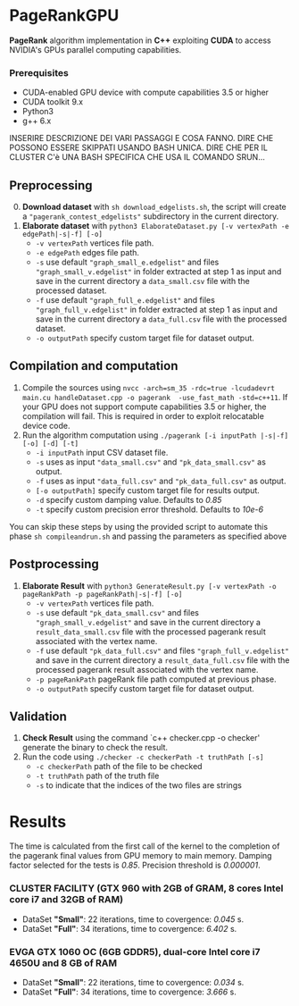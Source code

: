 # PageRankGPU

**PageRank** algorithm implementation in **C++** exploiting **CUDA** to access NVIDIA's GPUs parallel computing capabilities.

### Prerequisites

* CUDA-enabled GPU device with compute capabilities 3.5 or higher
* CUDA toolkit 9.x
* Python3
* g++ 6.x

INSERIRE DESCRIZIONE DEI VARI PASSAGGI E COSA FANNO. 
DIRE CHE POSSONO ESSERE SKIPPATI USANDO BASH UNICA.
DIRE CHE PER IL CLUSTER C'è UNA BASH SPECIFICA CHE USA IL COMANDO SRUN...

## Preprocessing

0. **Download dataset** with `sh download_edgelists.sh`, the script will create a `"pagerank_contest_edgelists"` subdirectory in the current directory.
1. **Elaborate dataset** with `python3 ElaborateDataset.py [-v vertexPath -e edgePath|-s|-f] [-o]` 
    * `-v vertexPath` vertices file path.
    * `-e edgePath` edges file path.
    * `-s` use default `"graph_small_e.edgelist"` and files `"graph_small_v.edgelist"` in folder extracted at step 1 as input and save in the current directory a `data_small.csv` file with the processed dataset.
    * `-f` use default `"graph_full_e.edgelist"` and files `"graph_full_v.edgelist"` in folder extracted at step 1 as input and save in the current directory a `data_full.csv` file with the processed dataset.
    * `-o outputPath` specify custom target file for dataset output.
 



## Compilation and computation

1. Compile the sources using `nvcc -arch=sm_35 -rdc=true -lcudadevrt main.cu handleDataset.cpp -o pagerank  -use_fast_math -std=c++11`. If your GPU does not support compute capabilities 3.5 or higher, the compilation will fail. This is required in order to exploit relocatable device code.
2. Run the algorithm computation using `./pagerank [-i inputPath |-s|-f] [-o] [-d] [-t]`
	* `-i inputPath` input CSV dataset file.
    * `-s` uses as input `"data_small.csv"` and `"pk_data_small.csv"` as output.
    * `-f` uses as input `"data_full.csv"` and `"pk_data_full.csv"` as output.
    * `[-o outputPath]` specify custom target file for results output.
    * `-d` specify custom damping value. Defaults to *0.85*
    * `-t` specify custom precision error threshold. Defaults to *10e-6*

You can skip these steps by using the provided script to automate this phase `sh compileandrun.sh` and passing the parameters as specified above

## Postprocessing

1. **Elaborate Result** with `python3 GenerateResult.py [-v vertexPath -o pageRankPath -p pageRankPath|-s|-f] [-o]`
    * `-v vertexPath` vertices file path.
    * `-s` use default `"pk_data_small.csv"` and files `"graph_small_v.edgelist"` and save in the current directory a `result_data_small.csv` file with the processed pagerank result associated with the vertex name.
    * `-f` use default `"pk_data_full.csv"` and files `"graph_full_v.edgelist"` and save in the current directory a `result_data_full.csv` file with the processed pagerank result associated with the vertex name.
    * `-p pageRankPath` pageRank file path computed at previous phase.
    * `-o outputPath` specify custom target file for dataset output.

## Validation
1. **Check Result** using the command `c++ checker.cpp -o checker' generate the binary to check the result.
2. Run the code using `./checker -c checkerPath -t truthPath [-s]`
	* `-c checkerPath` path of the file to be checked
	* `-t truthPath` path of the truth file
	* `-s` to indicate that the indices of the two files are strings
# Results
The time is calculated from the first call of the kernel to the completion of the pagerank final values from GPU memory to main memory.
Damping factor selected for the tests is *0.85*.
Precision threshold is *0.000001*.

### CLUSTER FACILITY (GTX 960 with 2GB of GRAM, 8 cores Intel core i7 and 32GB of RAM)
* DataSet **"Small"**: 22 iterations, time to covergence: *0.045* s.
* DataSet **"Full"**: 34 iterations, time to covergence: *6.402* s.

### EVGA GTX 1060 OC (6GB GDDR5), dual-core Intel core i7 4650U and 8 GB of RAM
* DataSet **"Small"**: 22 iterations, time to covergence: *0.034* s.
* DataSet **"Full"**: 34 iterations, time to covergence: *3.666* s.

	

